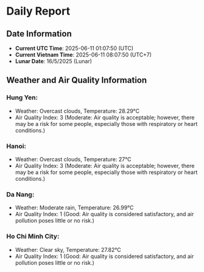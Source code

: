 # Daily Report
## Date Information
- **Current UTC Time**: 2025-06-11 01:07:50 (UTC)
- **Current Vietnam Time**: 2025-06-11 08:07:50 (UTC+7)
- **Lunar Date**: 16/5/2025 (Lunar)

## Weather and Air Quality Information

### Hung Yen:
- Weather: Overcast clouds, Temperature: 28.29°C
- Air Quality Index: 3 (Moderate: Air quality is acceptable; however, there may be a risk for some people, especially those with respiratory or heart conditions.)

### Hanoi:
- Weather: Overcast clouds, Temperature: 27°C
- Air Quality Index: 3 (Moderate: Air quality is acceptable; however, there may be a risk for some people, especially those with respiratory or heart conditions.)

### Da Nang:
- Weather: Moderate rain, Temperature: 26.99°C
- Air Quality Index: 1 (Good: Air quality is considered satisfactory, and air pollution poses little or no risk.)

### Ho Chi Minh City:
- Weather: Clear sky, Temperature: 27.82°C
- Air Quality Index: 1 (Good: Air quality is considered satisfactory, and air pollution poses little or no risk.)
